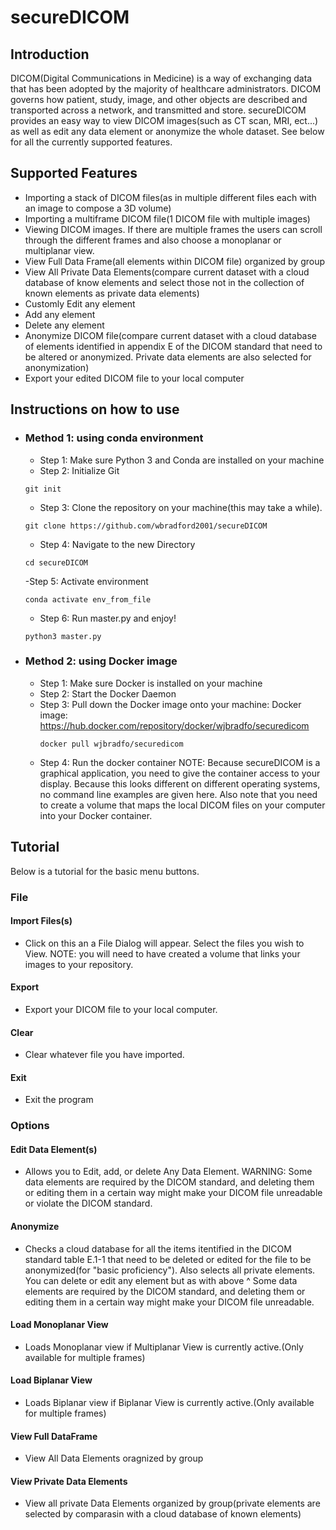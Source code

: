 # secureDICOM
## Introduction
DICOM(Digital Communications in Medicine) is a way of exchanging data that has been adopted by the majority of healthcare administrators. DICOM governs how patient, study, image, and other objects are described and transported across a network, and transmitted and store. secureDICOM provides an easy way to view DICOM images(such as CT scan, MRI, ect...) as well as edit any data element or anonymize the whole dataset. See below for all the currently supported features.

## Supported Features
- Importing a stack of DICOM files(as in multiple different files each with an image to compose a 3D volume) 
- Importing a multiframe DICOM file(1 DICOM file with multiple images)
- Viewing DICOM images. If there are multiple frames the users can scroll through the different frames and also choose a monoplanar or multiplanar view.
- View Full Data Frame(all elements within DICOM file) organized by group
- View All Private Data Elements(compare current dataset with a cloud database of know elements and select those not in the collection of known elements as private data elements)
- Customly Edit any element
- Add any element
- Delete any element
- Anonymize DICOM file(compare current dataset with a cloud database of elements identified in appendix E of the DICOM standard that need to be altered or anonymized. Private data elements are also selected for anonymization)
- Export your edited DICOM file to your local computer

## Instructions on how to use
- ### Method 1: using conda environment
  - Step 1: Make sure Python 3 and Conda are installed on your machine
  - Step 2: Initialize Git
  ```consol
  git init
  ```
  - Step 3: Clone the repository on your machine(this may take a while).
  ```console
  git clone https://github.com/wbradford2001/secureDICOM
  ```
  - Step 4: Navigate to the new Directory
  ```console
  cd secureDICOM
  ```
  -Step 5: Activate environment
  ```console
  conda activate env_from_file
  ```
  - Step 6: Run master.py and enjoy!
  ```console
  python3 master.py
  ```
- ### Method 2: using Docker image
  - Step 1: Make sure Docker is installed on your machine
  - Step 2: Start the Docker Daemon
  - Step 3: Pull down the Docker image onto your machine:
    Docker image: https://hub.docker.com/repository/docker/wjbradfo/securedicom
    ```console
    docker pull wjbradfo/securedicom
    ```
  - Step 4: Run the docker container
   NOTE: Because secureDICOM is a graphical application, you need to give the container access to your display. Because this looks different on different operating systems, no command line examples are given here. Also note that you need to create a volume that maps the local DICOM files on your computer into your Docker container.



## Tutorial
Below is a tutorial for the basic menu buttons.
### File
#### Import Files(s)
- Click on this an a File Dialog will appear. Select the files you wish to View. NOTE: you will need to have created a volume that links your images to your repository.
#### Export
- Export your DICOM file to your local computer. 
#### Clear
- Clear whatever file you have imported.
#### Exit
- Exit the program
### Options
#### Edit Data Element(s)
- Allows you to Edit, add, or delete Any Data Element. WARNING: Some data elements are required by the DICOM standard, and deleting them or editing them in a certain way might make your DICOM file unreadable or violate the DICOM standard.
#### Anonymize
- Checks a cloud database for all the items itentified in the DICOM standard table E.1-1 that need to be deleted or edited for the file to be anonymized(for "basic proficiency"). Also selects all private elements. You can delete or edit any element but as with above ^  Some data elements are required by the DICOM standard, and deleting them or editing them in a certain way might make your DICOM file unreadable.
#### Load Monoplanar View
- Loads Monoplanar view if Multiplanar View is currently active.(Only available for multiple frames)
#### Load Biplanar View
- Loads Biplanar view if Biplanar View is currently active.(Only available for multiple frames)
#### View Full DataFrame
- View All Data Elements oragnized by group
#### View Private Data Elements
- View all private Data Elements organized by group(private elements are selected by comparasin with a cloud database of known elements)


